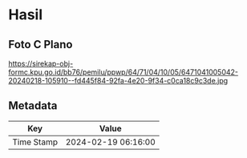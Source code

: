 # Hasil

## Foto C Plano

https://sirekap-obj-formc.kpu.go.id/bb76/pemilu/ppwp/64/71/04/10/05/6471041005042-20240218-105910--fd445f84-92fa-4e20-9f34-c0ca18c9c3de.jpg


## Metadata

| Key        | Value               |
| ---------- | ------------------- |
| Time Stamp | 2024-02-19 06:16:00 |



